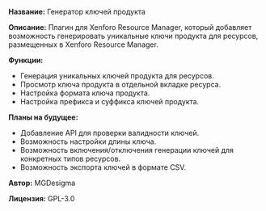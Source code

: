 **Название:** Генератор ключей продукта

**Описание:** Плагин для Xenforo Resource Manager, который добавляет возможность генерировать уникальные ключи продукта для ресурсов, размещенных в Xenforo Resource Manager. 

**Функции:**

* Генерация уникальных ключей продукта для ресурсов.
* Просмотр ключа продукта в отдельной вкладке ресурса.
* Настройка формата ключа продукта.
* Настройка префикса и суффикса ключей продукта.

**Планы на будущее:**

* Добавление API для проверки валидности ключей.
* Возможность настройки длины ключа.
* Возможность включения/отключения генерации ключей для конкретных типов ресурсов.
* Возможность экспорта ключей в формате CSV.

**Автор:** MGDesigma

**Лицензия:** GPL-3.0
